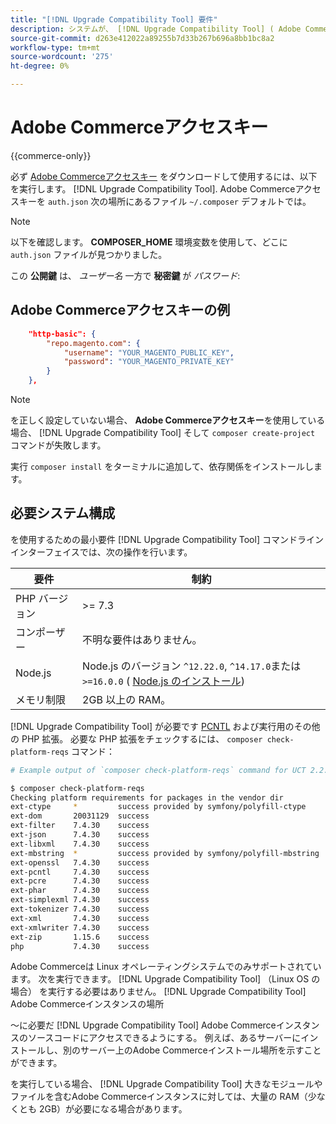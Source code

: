 ```yaml
---
title: "[!DNL Upgrade Compatibility Tool] 要件"
description: システムが、 [!DNL Upgrade Compatibility Tool] ( Adobe Commerceプロジェクトのコマンドラインインターフェイス ) を使用します。
source-git-commit: d263e412022a89255b7d33b267b696a8bb1bc8a2
workflow-type: tm+mt
source-wordcount: '275'
ht-degree: 0%

---
```



# Adobe Commerceアクセスキー

{{commerce-only}}

必ず [Adobe Commerceアクセスキー](https://developer.adobe.com/commerce/marketplace/guides/sellers/profile-information/#access-keys) をダウンロードして使用するには、以下を実行します。 [!DNL Upgrade Compatibility Tool]. Adobe Commerceアクセスキーを `auth.json` 次の場所にあるファイル `~/.composer` デフォルトでは。

>[!NOTE]
>
>以下を確認します。 **COMPOSER_HOME** 環境変数を使用して、どこに `auth.json` ファイルが見つかりました。

この **公開鍵** は、 _ユーザー名_ 一方で **秘密鍵** が _パスワード_:

## Adobe Commerceアクセスキーの例

```json
    "http-basic": {
        "repo.magento.com": {
            "username": "YOUR_MAGENTO_PUBLIC_KEY",
            "password": "YOUR_MAGENTO_PRIVATE_KEY"
        }
    },
```

>[!NOTE]
>
> を正しく設定していない場合、 **Adobe Commerceアクセスキー**&#x200B;を使用している場合、 [!DNL Upgrade Compatibility Tool] そして `composer create-project` コマンドが失敗します。

実行 `composer install` をターミナルに追加して、依存関係をインストールします。

## 必要システム構成

を使用するための最小要件 [!DNL Upgrade Compatibility Tool] コマンドラインインターフェイスでは、次の操作を行います。

| **要件** | **制約** |
|----------------|-----------------|
| PHP バージョン | >= 7.3 |
| コンポーザー | 不明な要件はありません。 |
| Node.js | Node.js のバージョン `^12.22.0`, `^14.17.0`または `>=16.0.0` ( [Node.js のインストール](https://nodejs.dev/learn/how-to-install-nodejs)) |
| メモリ制限 | 2GB 以上の RAM。 |

[!DNL Upgrade Compatibility Tool] が必要です [PCNTL](https://www.php.net/manual/en/book.pcntl.php) および実行用のその他の PHP 拡張。 必要な PHP 拡張をチェックするには、 `composer check-platform-reqs` コマンド：

```bash
# Example output of `composer check-platform-reqs` command for UCT 2.2.6 and PHP 7.4:

$ composer check-platform-reqs
Checking platform requirements for packages in the vendor dir
ext-ctype     *         success provided by symfony/polyfill-ctype
ext-dom       20031129  success
ext-filter    7.4.30    success
ext-json      7.4.30    success
ext-libxml    7.4.30    success
ext-mbstring  *         success provided by symfony/polyfill-mbstring
ext-openssl   7.4.30    success
ext-pcntl     7.4.30    success
ext-pcre      7.4.30    success
ext-phar      7.4.30    success
ext-simplexml 7.4.30    success
ext-tokenizer 7.4.30    success
ext-xml       7.4.30    success
ext-xmlwriter 7.4.30    success
ext-zip       1.15.6    success
php           7.4.30    success
```

Adobe Commerceは Linux オペレーティングシステムでのみサポートされています。 次を実行できます。 [!DNL Upgrade Compatibility Tool] （Linux OS の場合） を実行する必要はありません。 [!DNL Upgrade Compatibility Tool] Adobe Commerceインスタンスの場所

～に必要だ [!DNL Upgrade Compatibility Tool] Adobe Commerceインスタンスのソースコードにアクセスできるようにする。 例えば、あるサーバーにインストールし、別のサーバー上のAdobe Commerceインストール場所を示すことができます。

を実行している場合、 [!DNL Upgrade Compatibility Tool] 大きなモジュールやファイルを含むAdobe Commerceインスタンスに対しては、大量の RAM（少なくとも 2GB）が必要になる場合があります。
